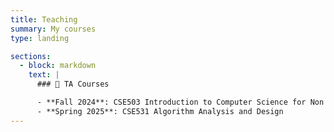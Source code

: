 ```yaml
---
title: Teaching
summary: My courses
type: landing

sections:
  - block: markdown
    text: |
      ### 📘 TA Courses

      - **Fall 2024**: CSE503 Introduction to Computer Science for Non Majors  
      - **Spring 2025**: CSE531 Algorithm Analysis and Design
---
```

